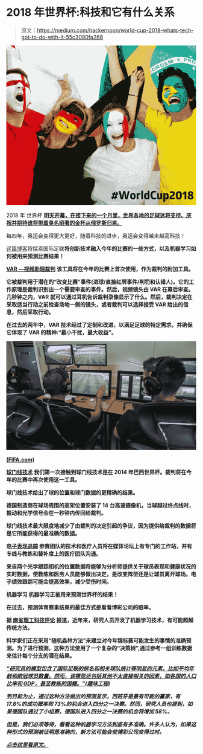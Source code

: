 # 2018 年世界杯:科技和它有什么关系

> 原文：<https://medium.com/hackernoon/world-cup-2018-whats-tech-got-to-do-with-it-55c3090fa266>

![](img/30925e30930ed15e72cb81ca1a105fb7.png)

2018 年 世界杯 [**明天开幕，在接下来的一个月里，世界各地的足球迷将支持、庆祝并期待谁将带着臭名昭著的金杯从俄罗斯归来。**](https://www.bbc.co.uk/sport/football/world-cup/schedule/group-stage)

每四年，奥运会变得更大更好，随着科技的进步，奥运会变得越来越高科技！

[这篇博客](https://www.amsourcetechnology.com/news/world-cup-2018-what-s-tech-got-to-do-with-it--81641312740)将探索国际足联[](https://www.fifa.com/worldcup/)**将创新技术融入今年的比赛的一些方式，以及机器学习如何被用来预测比赛结果！**

**[**VAR —视频助理裁判**](https://football-technology.fifa.com/en/innovations/var-at-the-world-cup/)
该工具将在今年的比赛上首次使用，作为裁判的附加工具。**

**它被裁判用于潜在的“改变比赛”事件(进球/直接红牌事件/判罚和认错人)。它的工作原理是裁判识别出一个需要审查的事件。然后，视频镜头由 VAR 在幕后审查。几秒钟之内，VAR 就可以通过耳机告诉裁判录像显示了什么。然后，裁判决定在采取适当行动之前检查场地一侧的镜头，或者裁判可以选择接受 VAR 给出的信息，然后采取行动。**

**在过去的两年中，VAR 技术经过了定制和改进，以满足足球的特定需求，并确保它体现了 VAR 的精神:“最小干扰，最大收益”。**

**![](img/8758e090d3578cf8103bdcea4cd10790.png)**

**[**(FIFA.com)**](https://football-technology.fifa.com/en/blog/hidden-technologies-at-the-2018-fwc/)**

**[**球门线技术**](https://www.bbc.co.uk/sport/football/22001774)
我们第一次接触到球门线技术是在 2014 年巴西世界杯。裁判将在今年的比赛中再次使用这一工具。**

**球门线技术给出了球的位置和球门数据的更精确的结果。**

**德国制造商在球场周围的高架位置安装了 14 台高速摄像机，当球越过终点线时，振动和光学信号会在一秒钟内传回给裁判。**

**球门线技术最大限度地减少了由裁判的决定引起的争议，因为提供给裁判的数据将是它所能获得的最准确的数据。**

**[**电子表现追踪**](https://football-technology.fifa.com/en/media-tiles/epts/)
参赛团队的技术和医疗人员将在媒体论坛上有专门的工作站，并有专线与教练和替补席上的医疗团队沟通。**

**来自两个光学跟踪相机的位置数据将能够为分析师提供关于球员表现和健康状况的实时数据，使教练和医务人员能够做出决定，是改变阵型还是让球员离开球场。电子绩效跟踪可能会提高效率，减少受伤时间。**

****机器学习**
机器学习正被用来预测世界杯的结果！**

**在过去，预测体育赛事结果的最佳方式是看看博彩公司的赔率。**

**据 [**麻省理工科技评论**](https://blog.goodaudience.com/predicting-fifa-world-cup-2018-using-machine-learning-dc07ad8dd576) 报道，近年来，研究人员开发了机器学习技术，有可能超越传统方法。**

**科学家们正在采用“随机森林方法”来建立对今年锦标赛可能发生的事情的准确预测。为了进行预测，这种方法使用了一个复杂的“决策树”,通过参考一组训练数据来估计每个分支的潜在结果。**

**[***“研究员的模型包含了国际足联的排名和相关球队统计等明显的元素，比如平均年龄和欧冠球员数量。然而，该模型还包括其他不太直接相关的因素，如各国的人口比率和 GDP，甚至教练的国籍。”***](https://interestingengineering.com/scientists-predict-world-cup-2018-winner-using-machine-learning)*[**(趣味工程)**](https://interestingengineering.com/scientists-predict-world-cup-2018-winner-using-machine-learning)***

***到目前为止，通过这种方法做出的预测显示，西班牙是最有可能的赢家，有 17.8%的成功概率和 73%的机会进入四分之一决赛。然而，研究人员也提到，如果德国队通过了小组赛，德国队进入四分之一决赛的机会将增加 58%。***

***但是，我们必须等待，看看这种机器学习方法到底有多准确。许多人认为，如果这种形式的预测被证明是准确的，新方法可能会使博彩公司变得过时。***

***[点击这里看原文。](https://www.amsourcetechnology.com/news/world-cup-2018-what-s-tech-got-to-do-with-it--81641312740)***